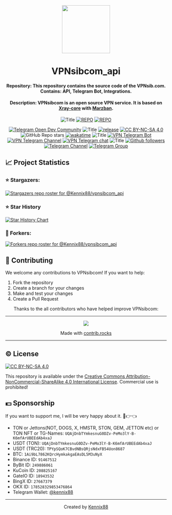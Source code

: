 <div align="center">

<a href="https://t.me/vpnsibcom_bot" target='_blank'>
    <img src="logo.png" width='150' />
</a>

# VPNsibcom_api

#### **Repository**: This repository contains the source code of the VPNsib.com. Contains: API, Telegram Bot, Integrations.

#### **Description**: VPNsibcom is an open source VPN service. It is based on [Xray-core](https://github.com/XTLS/Xray-core/) with [Marzban](https://github.com/Gozargah/Marzban).

![Title](https://img.shields.io/badge/Project%20Repositories%3A-blue?style=for-the-badge&color=005386)
[![REPO](https://img.shields.io/github/stars/Kennix88/vpnsibcom_web?style=for-the-badge&color=0891b2&labelColor=1c1917&logo=github&label=vpnsibcom_web)](https://github.com/Kennix88/vpnsibcom_web)
[![REPO](https://img.shields.io/github/stars/Kennix88/vpnsibcom_api?style=for-the-badge&color=0891b2&labelColor=1c1917&logo=github&label=vpnsibcom_api)](https://github.com/Kennix88/vpnsibcom_api)

[![Telegram Open Dev Community](https://img.shields.io/endpoint?label=open%20dev%20community&style=for-the-badge&color=0891b2&labelColor=1c1917&url=https%3A%2F%2Ftg.sumanjay.workers.dev%2Fodevcmty)](https://t.me/odevcmty)
![Title](https://img.shields.io/badge/Repository%3A-blue?style=for-the-badge&color=3C5280)
[![release](https://img.shields.io/github/package-json/v/Kennix88/vpnsibcom_api?style=for-the-badge&color=0891b2&labelColor=1c1917)](https://github.com/Kennix88/vpnsibcom_api/releases)
[![CC BY-NC-SA 4.0][cc-by-nc-sa-shield]][cc-by-nc-sa]
![GitHub Repo stars](https://img.shields.io/github/stars/Kennix88/vpnsibcom_api?style=for-the-badge&color=0891b2&labelColor=1c1917)
[![wakatime](https://wakatime.com/badge/user/9268c051-c861-45cc-b927-3babf56c56d9/project/464fb6a4-17bb-4643-b0aa-da7d1624d691.svg?style=for-the-badge&color=0891b2&logoColor=1c1917)](https://github.com/Kennix88/vpnsibcom_api)
![Title](https://img.shields.io/badge/VPNsibcom%3A-blue?style=for-the-badge&color=3C5280)
[![VPN Telegram Bot](https://img.shields.io/badge/VPN_service-blue?style=for-the-badge&color=0891b2&labelColor=1c1917&logo=telegram&label=Bot)](https://t.me/vpnsibcom_bot)
[![VPN Telegram Channel](https://img.shields.io/endpoint?style=for-the-badge&color=0891b2&labelColor=1c1917&url=https%3A%2F%2Ftg.sumanjay.workers.dev%2Fvpnsibcom&label=Community)](https://t.me/vpnsibcom)
[![VPN Telegram chat](https://img.shields.io/endpoint?label=Chat&style=for-the-badge&color=0891b2&labelColor=1c1917&url=https%3A%2F%2Ftg.sumanjay.workers.dev%2Fvpnsibcom_chat)](https://t.me/vpnsibcom_chat)
![Title](https://img.shields.io/badge/Me%3A-blue?style=for-the-badge&color=3C5280)
[![Github followers](https://img.shields.io/github/followers/Kennix88?logo=github&style=for-the-badge&color=0891b2&labelColor=1c1917)](https://www.github.com/Kennix88)
[![Telegram Channel](https://img.shields.io/endpoint?style=for-the-badge&color=0891b2&labelColor=1c1917&url=https%3A%2F%2Ftg.sumanjay.workers.dev%2Fkennixdev&label=Channel)](https://t.me/KennixDev)
[![Telegram Group](https://img.shields.io/endpoint?label=Group&style=for-the-badge&color=0891b2&labelColor=1c1917&url=https%3A%2F%2Ftg.sumanjay.workers.dev%2FKennixDevGroup)](https://t.me/KennixDevGroup)

</div>

## 📈 Project Statistics

### ⭐ Stargazers:

[![Stargazers repo roster for @Kennix88/vpnsibcom_api](https://reporoster.com/stars/dark/Kennix88/vpnsibcom_api)](https://github.com/Kennix88/vpnsibcom_api/stargazers)

### ⭐ Star History

<a href="https://www.star-history.com/#kennix88/vpnsibcom_api&Date">
 <picture>
   <source media="(prefers-color-scheme: dark)" srcset="https://api.star-history.com/svg?repos=kennix88/vpnsibcom_api&type=Date&theme=dark" />
   <source media="(prefers-color-scheme: light)" srcset="https://api.star-history.com/svg?repos=kennix88/vpnsibcom_api&type=Date" />
   <img alt="Star History Chart" src="https://api.star-history.com/svg?repos=kennix88/vpnsibcom_api&type=Date" />
 </picture>
</a>

### 🍴 Forkers:

[![Forkers repo roster for @Kennix88/vpnsibcom_api](https://reporoster.com/forks/dark/Kennix88/vpnsibcom_api)](https://github.com/Kennix88/vpnsibcom_api/network/members)

## 🤝 Contributing

We welcome any contributions to VPNsibcom! If you want to help:

1. Fork the repository
2. Create a branch for your changes
3. Make and test your changes
4. Create a Pull Request

<div align="center">
Thanks to the all contributors who have helped improve VPNsibcom:

---

<a href="https://github.com/kennix88/vpnsibcom_api/graphs/contributors">
    <img src="https://contrib.rocks/image?repo=kennix88/vpnsibcom_api" />
</a>

Made with <a rel="noopener noreferrer" target="_blank" href="https://contrib.rocks">contrib.rocks</a>

---

</div>

## © License

[![CC BY-NC-SA 4.0][cc-by-nc-sa-image]][cc-by-nc-sa]

This repository is available under the [Creative Commons Attribution-NonCommercial-ShareAlike 4.0 International License](cc-by-nc-sa). Commercial use is prohibited!

## 💵 Sponsorship

If you want to support me, I will be very happy about it. 🥺👉👈

- TON or Jettons(NOT, DOGS, X, HMSTR, STON, GEM, JETTON etc) or TON NFT or TG-Names: `UQAjDnbTYmkesnuG0DZv-PeMo3lY-B-K6mfArUBEEdAb4xaJ`
- USDT (TON): `UQAjDnbTYmkesnuG0DZv-PeMo3lY-B-K6mfArUBEEdAb4xaJ`
- USDT (TRC20): `TPYpSQoK7CBvdNBsQRjsNdxFB54Uon8687`
- BTC: `1Ai9bL7862KQrcHymkakgaEAsDL5M3uNyX`
- Binance ID: `91467512`
- ByBit ID: `249886061`
- KuCoin ID: `208825167`
- GateIO ID: `18943532`
- BingX ID: `27667379`
- OKX ID: `178528329853476864`
- Telegram Wallet: [@kennix88](https://t.me/Kennix88)

[cc-by-nc-sa]: http://creativecommons.org/licenses/by-nc-sa/4.0/
[cc-by-nc-sa-image]: https://licensebuttons.net/l/by-nc-sa/4.0/88x31.png
[cc-by-nc-sa-shield]: https://img.shields.io/badge/©%20License-CC%20BY--NC--SA%204.0-lightgrey.svg?style=for-the-badge&color=0891b2&labelColor=1c1917

---

<div align="center">

Created by [Kennix88](https://github.com/Kennix88)

</div>
